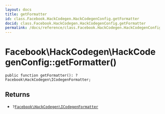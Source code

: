 ```yaml
---
layout: docs
title: getFormatter
id: class.Facebook.HackCodegen.HackCodegenConfig.getFormatter
docid: class.Facebook.HackCodegen.HackCodegenConfig.getFormatter
permalink: /docs/reference/class.Facebook.HackCodegen.HackCodegenConfig.getFormatter.md
---
```

# Facebook\\HackCodegen\\HackCodegenConfig::getFormatter()




``` Hack
public function getFormatter(): ?Facebook\HackCodegen\ICodegenFormatter;
```




## Returns




+ ` ? `[` Facebook\HackCodegen\ICodegenFormatter `](<interface.Facebook.HackCodegen.ICodegenFormatter.md>)